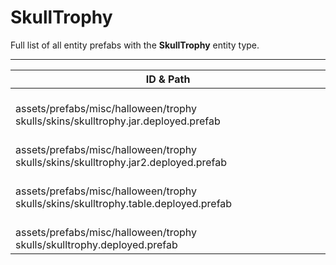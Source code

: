 # SkullTrophy
Full list of all <Badge type="warning" text="4"/> entity prefabs with the **SkullTrophy** entity type.

---
| ID & Path |
| --- |
| <a href="#888153605"><Badge id="888153605" type="tip" text="#"/></a> <Badge type="tip" text="888153605"/> <br> assets/prefabs/misc/halloween/trophy skulls/skins/skulltrophy.jar.deployed.prefab |
| <a href="#516794212"><Badge id="516794212" type="tip" text="#"/></a> <Badge type="tip" text="516794212"/> <br> assets/prefabs/misc/halloween/trophy skulls/skins/skulltrophy.jar2.deployed.prefab |
| <a href="#3944492824"><Badge id="3944492824" type="tip" text="#"/></a> <Badge type="tip" text="3944492824"/> <br> assets/prefabs/misc/halloween/trophy skulls/skins/skulltrophy.table.deployed.prefab |
| <a href="#3036466305"><Badge id="3036466305" type="tip" text="#"/></a> <Badge type="tip" text="3036466305"/> <br> assets/prefabs/misc/halloween/trophy skulls/skulltrophy.deployed.prefab |
